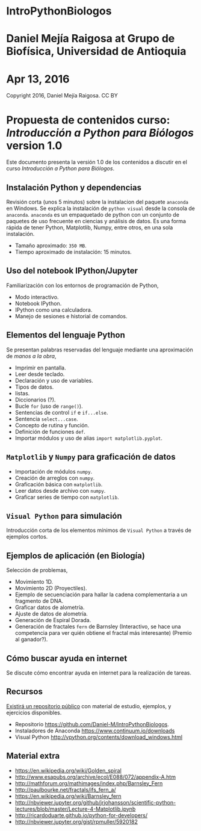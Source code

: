 # IntroPythonBiologos 
# **Daniel Mejía Raigosa** at Grupo de Biofísica, Universidad de Antioquia
# Apr 13, 2016

Copyright 2016, Daniel Mejía Raigosa.  CC BY

<!-- Table of contents: Run pandoc with --toc option -->




# **Propuesta de contenidos curso**: *Introducción a Python para Biólogos* version 1.0

Este documento presenta la versión 1.0 de los contenidos a discutir en el curso *Introducción a Python para Biólogos*.


## Instalación Python y dependencias
Revisión corta (unos 5 minutos) sobre la instalacion del paquete `anaconda` en Windows. Se explica la instalación de `python visual` desde la consola de `anaconda`.
`anaconda` es un empaquetado de python con un conjunto de paquetes de uso frecuente en ciencias y análisis de datos.
Es una forma rápida de tener Python, Matplotlib, Numpy, entre otros, en una sola instalación.

* Tamaño aproximado: `350 MB`.   
* Tiempo aproximado de instalación: 15 minutos.   

## Uso del notebook IPython/Jupyter

Familiarización con los entornos de programación de Python,

* Modo interactivo.  
* Notebook IPython.  
* IPython como una calculadora.  
* Manejo de sesiones e historial de comandos.  

## Elementos del lenguaje Python

Se presentan palabras reservadas del lenguaje mediante una aproximación de *manos a la obra*,

* Imprimir en pantalla.  
* Leer desde teclado.  
* Declaración y uso de variables.  
* Tipos de datos.  
* listas.  
* Diccionarios (?).  
* Bucle `for` (uso de `range()`).  
* Sentencias de control `if` e `if...else`.   
* Sentencia `select...case`.  
* Concepto de rutina y función.  
* Definición de funciones `def`.  
* Importar módulos y uso de alias `import matplotlib.pyplot`.  

## `Matplotlib` y `Numpy` para graficación de datos

* Importación de módulos `numpy`.   
* Creación de arreglos con `numpy`.    
* Graficación básica con `matplotlib`.  
* Leer datos desde archivo con `numpy`.  
* Graficar series de tiempo con `matplotlib`.   

## `Visual Python` para simulación

Introducción corta de los elementos mínimos de `Visual Python` a través de ejemplos cortos.  

## Ejemplos de aplicación (en Biología)

Selección de problemas,

* Movimiento 1D.  
* Movimiento 2D (Proyectiles).  
* Ejemplo de secuenciación para hallar la cadena complementaria a un fragmento de DNA.     
* Graficar datos de alometría.  
* Ajuste de datos de alometría.  
* Generación de Espiral Dorada.  
* Generación de fractales `fern` de Barnsley (Interactivo, se hace una competencia para ver quién obtiene el fractal más interesante) (Premio al ganador?).  

## Cómo buscar ayuda en internet

Se discute cómo encontrar ayuda en internet para la realización de tareas.


## Recursos

[Existirá un repositorio público](https://github.com/Daniel-M/IntroPythonBiologos) con material de estudio, ejemplos, y ejercicios disponibles.

* Repositorio <https://github.com/Daniel-M/IntroPythonBiologos>.
* Instaladores de Anaconda <https://www.continuum.io/downloads>
* Visual Python <http://vpython.org/contents/download_windows.html>

## Material extra

* <https://en.wikipedia.org/wiki/Golden_spiral>
* <http://www.esapubs.org/archive/ecol/E088/072/appendix-A.htm>
* <http://mathforum.org/mathimages/index.php/Barnsley_Fern>
* <http://paulbourke.net/fractals/ifs_fern_a/>
* <https://en.wikipedia.org/wiki/Barnsley_fern>
* <http://nbviewer.jupyter.org/github/jrjohansson/scientific-python-lectures/blob/master/Lecture-4-Matplotlib.ipynb>
* <http://ricardoduarte.github.io/python-for-developers/>
* <http://nbviewer.jupyter.org/gist/rpmuller/5920182>


